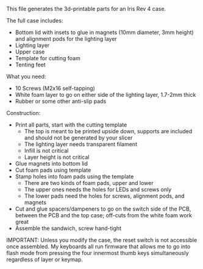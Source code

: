 This file generates the 3d-printable parts for an Iris Rev 4 case.

The full case includes:

- Bottom lid with insets to glue in magnets (10mm diameter, 3mm height) and alignment pods for the lighting layer
- Lighting layer
- Upper case
- Template for cutting foam
- Tenting feet

What you need:
- 10 Screws (M2x16 self-tapping)
- White foam layer to go on either side of the lighting layer, 1.7-2mm thick
- Rubber or some other anti-slip pads

Construction:
- Print all parts, start with the cutting template
    - The top is meant to be printed upside down, supports are included and should not be generated by your slicer
    - The lighting layer needs transparent filament
    - Infill is not critical
    - Layer height is not critical
- Glue magnets into bottom lid
- Cut foam pads using template
- Stamp holes into foam pads using the template
    - There are two kinds of foam pads, upper and lower
    - The upper ones needs the holes for LEDs and screws only
    - The lower pads need the holes for screws, alignment pods, and magnets
- Cut and glue spacers/dampeners to go on the switch side of the PCB, between the PCB and the top case; off-cuts from the white foam work great
- Assemble the sandwich, screw hand-tight

IMPORTANT: Unless you modify the case, the reset switch is not accessible once assembled. My keyboards all run firmware that allows me to go into 
flash mode from pressing the four innermost thumb keys simultaneously regardless of layer or keymap.
